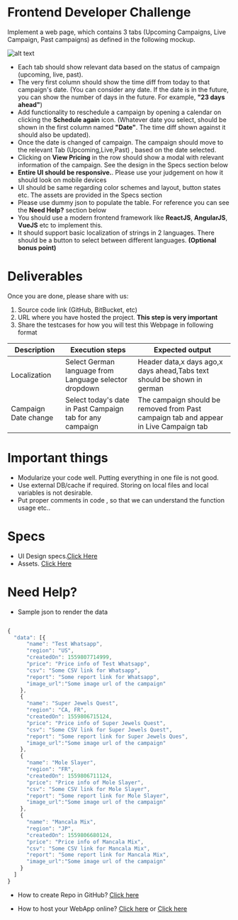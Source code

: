 # Frontend Developer Challenge 

Implement a web page, which contains 3 tabs (Upcoming Campaigns, Live Campaign, Past campaigns) as defined in
the following mockup.

![alt text](http://cdn3.bluestacks.com/Interviews/Front-end/Dashboard%402x.png "Mockup")

* Each tab should show relevant data based on the status of campaign (upcoming, live, past).
* The very first column should show the time diff from today to that campaign's date. (You can consider
any date. If the date is in the future, you can show the number of days in the future. For example, **"23
days ahead"**)
* Add functionality to reschedule a campaign by opening a calendar on clicking the **Schedule again** icon. (Whatever date you select, should be shown in the first column named **"Date"**. The time diff shown against it should also be updated).
* Once the date is changed of campaign. The campaign should move to the relevant Tab (Upcoming,Live,Past) , based on the date selected.
* Clicking on **View Pricing**  in the row should show a modal with relevant information of the campaign. See the design in the Specs section below 
* **Entire UI should be responsive.**. Please use your judgement on how it should look on mobile devices
* UI should be same regarding color schemes and layout, button states etc. The assets are provided in the Specs section
* Please use dummy json to populate the table. For reference you can see the **Need Help?** section below
* You should use a modern frontend framework like **ReactJS**, **AngularJS**, **VueJS** etc to
implement this.
* It should support basic localization of strings in 2 languages. There should be a button to select between different languages. **(Optional bonus point)**

# Deliverables

Once you are done, please share with us:
1. Source code link (GitHub, BitBucket, etc)
2. URL where you have hosted the project. **This step is very important** 
3. Share the testcases for how you will test this Webpage in following format

|Description | Execution steps | Expected output|
|--- | --- | ---|
|Localization |Select German language from Language selector dropdown | Header data,x days ago,x days ahead,Tabs text should be shown in german|
|Campaign Date change | Select today's date in Past Campaign tab for any campaign | The campaign should be removed from Past campaign tab and appear in Live Campaign tab| 

# Important things

* Modularize your code well. Putting everything in one file is not good.
* Use external DB/cache if required. Storing on local files and local variables is not desirable.
* Put proper comments in code , so that we can understand the function usage etc..

# Specs

* UI Design specs.[Click Here](https://www.figma.com/file/RVDVlcKRF1gRGX7jUiu820/Front-End?node-id=0%3A1)
* Assets. [Click Here](http://cdn3.bluestacks.com/Interviews/Front-end/Front-End.zip) 

# Need Help?

* Sample json to render the data

```javascript

{
  "data": [{
      "name": "Test Whatsapp",
      "region": "US",
      "createdOn": 1559807714999,
      "price": "Price info of Test Whatsapp",
      "csv": "Some CSV link for Whatsapp",
      "report": "Some report link for Whatsapp",
      "image_url":"Some image url of the campaign" 
    },
    {
      "name": "Super Jewels Quest",
      "region": "CA, FR",
      "createdOn": 1559806715124,
      "price": "Price info of Super Jewels Quest",
      "csv": "Some CSV link for Super Jewels Quest",
      "report": "Some report link for Super Jewels Ques",
      "image_url":"Some image url of the campaign"
    },
    {
      "name": "Mole Slayer",
      "region": "FR",
      "createdOn": 1559806711124,
      "price": "Price info of Mole Slayer",
      "csv": "Some CSV link for Mole Slayer",
      "report": "Some report link for Mole Slayer",
      "image_url":"Some image url of the campaign"
    },
    {
      "name": "Mancala Mix",
      "region": "JP",
      "createdOn": 1559806680124,
      "price": "Price info of Mancala Mix",
      "csv": "Some CSV link for Mancala Mix",
      "report": "Some report link for Mancala Mix",
      "image_url":"Some image url of the campaign"
    }
  ]
}
```
* How to create Repo in GitHub? [Click here](https://guides.github.com/activities/hello-world/) 

* How to host your WebApp online? [Click here](https://gist.github.com/TylerFisher/6127328) or [Click here](https://pages.github.com/)

